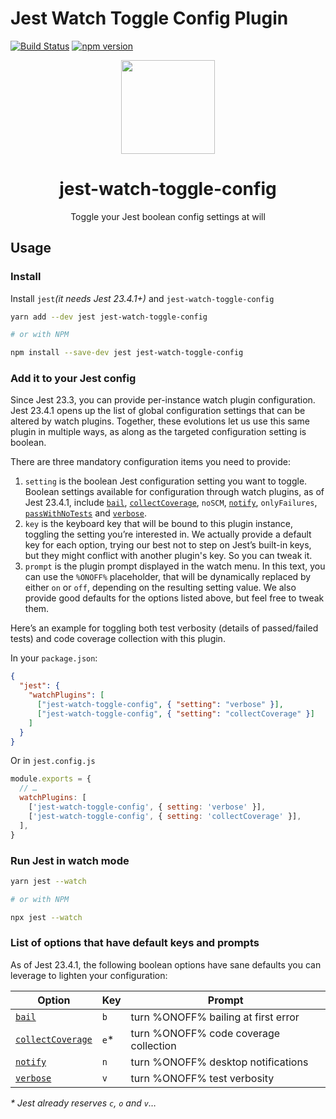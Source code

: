 # Jest Watch Toggle Config Plugin

[![Build Status](https://travis-ci.org/jest-community/jest-watch-toggle-config.svg?branch=master)](https://travis-ci.org/jest-community/jest-watch-toggle-config) [![npm version](https://badge.fury.io/js/jest-watch-toggle-config.svg)](https://badge.fury.io/js/jest-watch-toggle-config)

<div align="center">
  <a href="https://facebook.github.io/jest/">
    <img width="150" height="150" vspace="" hspace="25" src="https://cdn.worldvectorlogo.com/logos/jest.svg">
  </a>
  <h1>jest-watch-toggle-config</h1>
  <p>Toggle your Jest boolean config settings at will</p>
</div>

## Usage

### Install

Install `jest`_(it needs Jest 23.4.1+)_ and `jest-watch-toggle-config`

```bash
yarn add --dev jest jest-watch-toggle-config

# or with NPM

npm install --save-dev jest jest-watch-toggle-config
```

### Add it to your Jest config

Since Jest 23.3, you can provide per-instance watch plugin configuration. Jest 23.4.1 opens up the list of global configuration settings that can be altered by watch plugins. Together, these evolutions let us use this same plugin in multiple ways, as along as the targeted configuration setting is boolean.

There are three mandatory configuration items you need to provide:

1.  `setting` is the boolean Jest configuration setting you want to toggle. Boolean settings available for configuration through watch plugins, as of Jest 23.4.1, include [`bail`](https://jestjs.io/docs/en/configuration#bail-boolean), [`collectCoverage`](https://jestjs.io/docs/en/configuration#collectcoverage-boolean), `noSCM`, [`notify`](https://jestjs.io/docs/en/configuration#notify-boolean), `onlyFailures`, [`passWithNoTests`](https://jestjs.io/docs/en/cli#passwithnotests) and [`verbose`](https://jestjs.io/docs/en/configuration#verbose-boolean).
2.  `key` is the keyboard key that will be bound to this plugin instance, toggling the setting you’re interested in. We actually provide a default key for each option, trying our best not to step on Jest’s built-in keys, but they might conflict with another plugin's key. So you can tweak it.
3.  `prompt` is the plugin prompt displayed in the watch menu. In this text, you can use the `%ONOFF%` placeholder, that will be dynamically replaced by either `on` or `off`, depending on the resulting setting value. We also provide good defaults for the options listed above, but feel free to tweak them.

Here’s an example for toggling both test verbosity (details of passed/failed tests) and code coverage collection with this plugin.

In your `package.json`:

```json
{
  "jest": {
    "watchPlugins": [
      ["jest-watch-toggle-config", { "setting": "verbose" }],
      ["jest-watch-toggle-config", { "setting": "collectCoverage" }]
    ]
  }
}
```

Or in `jest.config.js`

```js
module.exports = {
  // …
  watchPlugins: [
    ['jest-watch-toggle-config', { setting: 'verbose' }],
    ['jest-watch-toggle-config', { setting: 'collectCoverage' }],
  ],
}
```

### Run Jest in watch mode

```bash
yarn jest --watch

# or with NPM

npx jest --watch
```

### List of options that have default keys and prompts

As of Jest 23.4.1, the following boolean options have sane defaults you can leverage to lighten your configuration:

| Option                                                                               | Key   | Prompt                                |
| ------------------------------------------------------------------------------------ | ----- | ------------------------------------- |
| [`bail`](https://jestjs.io/docs/en/configuration#bail-boolean)                       | `b`   | turn %ONOFF% bailing at first error   |
| [`collectCoverage`](https://jestjs.io/docs/en/configuration#collectcoverage-boolean) | `e`\* | turn %ONOFF% code coverage collection |
| [`notify`](https://jestjs.io/docs/en/configuration#notify-boolean)                   | `n`   | turn %ONOFF% desktop notifications    |
| [`verbose`](https://jestjs.io/docs/en/configuration#verbose-boolean)                 | `v`   | turn %ONOFF% test verbosity           |

_\* Jest already reserves `c`, `o` and `v`…_
